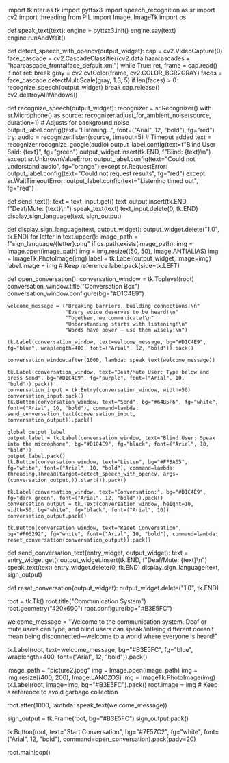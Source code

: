 import tkinter as tk
import pyttsx3
import speech_recognition as sr
import cv2
import threading
from PIL import Image, ImageTk
import os

def speak_text(text):
    engine = pyttsx3.init()
    engine.say(text)
    engine.runAndWait()

def detect_speech_with_opencv(output_widget):
    cap = cv2.VideoCapture(0)
    face_cascade = cv2.CascadeClassifier(cv2.data.haarcascades + "haarcascade_frontalface_default.xml")
    while True:
        ret, frame = cap.read()
        if not ret:
            break
        gray = cv2.cvtColor(frame, cv2.COLOR_BGR2GRAY)
        faces = face_cascade.detectMultiScale(gray, 1.3, 5)
        if len(faces) > 0:
            recognize_speech(output_widget)
            break
    cap.release()
    cv2.destroyAllWindows()

def recognize_speech(output_widget):
    recognizer = sr.Recognizer()
    with sr.Microphone() as source:
        recognizer.adjust_for_ambient_noise(source, duration=1)  # Adjusts for background noise
        output_label.config(text="Listening...", font=("Arial", 12, "bold"), fg="red")
        try:
            audio = recognizer.listen(source, timeout=5)  # Timeout added
            text = recognizer.recognize_google(audio)
            output_label.config(text=f"Blind User Said: {text}", fg="green")
            output_widget.insert(tk.END, f"Blind: {text}\n")
        except sr.UnknownValueError:
            output_label.config(text="Could not understand audio", fg="orange")
        except sr.RequestError:
            output_label.config(text="Could not request results", fg="red")
        except sr.WaitTimeoutError:
            output_label.config(text="Listening timed out", fg="red")

def send_text():
    text = text_input.get()
    text_output.insert(tk.END, f"Deaf/Mute: {text}\n")
    speak_text(text)
    text_input.delete(0, tk.END)
    display_sign_language(text, sign_output)

def display_sign_language(text, output_widget):
    output_widget.delete("1.0", tk.END)
    for letter in text.upper():
        image_path = f"sign_language/{letter}.png"
        if os.path.exists(image_path):
            img = Image.open(image_path)
            img = img.resize((50, 50), Image.ANTIALIAS)
            img = ImageTk.PhotoImage(img)
            label = tk.Label(output_widget, image=img)
            label.image = img  # Keep reference
            label.pack(side=tk.LEFT)

def open_conversation():
    conversation_window = tk.Toplevel(root)
    conversation_window.title("Conversation Box")
    conversation_window.configure(bg="#D1C4E9")
    
    welcome_message = ("Breaking barriers, building connections!\n"
                       "Every voice deserves to be heard!\n"
                       "Together, we communicate!\n"
                       "Understanding starts with listening!\n"
                       "Words have power – use them wisely!\n")
    
    tk.Label(conversation_window, text=welcome_message, bg="#D1C4E9", fg="blue", wraplength=400, font=("Arial", 12, "bold")).pack()
    
    conversation_window.after(1000, lambda: speak_text(welcome_message))
    
    tk.Label(conversation_window, text="Deaf/Mute User: Type below and press Send", bg="#D1C4E9", fg="purple", font=("Arial", 10, "bold")).pack()
    conversation_input = tk.Entry(conversation_window, width=50)
    conversation_input.pack()
    tk.Button(conversation_window, text="Send", bg="#64B5F6", fg="white", font=("Arial", 10, "bold"), command=lambda: send_conversation_text(conversation_input, conversation_output)).pack()
    
    global output_label
    output_label = tk.Label(conversation_window, text="Blind User: Speak into the microphone", bg="#D1C4E9", fg="black", font=("Arial", 10, "bold"))
    output_label.pack()
    tk.Button(conversation_window, text="Listen", bg="#FF8A65", fg="white", font=("Arial", 10, "bold"), command=lambda: threading.Thread(target=detect_speech_with_opencv, args=(conversation_output,)).start()).pack()
    
    tk.Label(conversation_window, text="Conversation:", bg="#D1C4E9", fg="dark green", font=("Arial", 12, "bold")).pack()
    conversation_output = tk.Text(conversation_window, height=10, width=50, bg="white", fg="black", font=("Arial", 10))
    conversation_output.pack()
    
    tk.Button(conversation_window, text="Reset Conversation", bg="#F06292", fg="white", font=("Arial", 10, "bold"), command=lambda: reset_conversation(conversation_output)).pack()

def send_conversation_text(entry_widget, output_widget):
    text = entry_widget.get()
    output_widget.insert(tk.END, f"Deaf/Mute: {text}\n")
    speak_text(text)
    entry_widget.delete(0, tk.END)
    display_sign_language(text, sign_output)

def reset_conversation(output_widget):
    output_widget.delete("1.0", tk.END)

root = tk.Tk()
root.title("Communication System")
root.geometry("420x600")
root.configure(bg="#B3E5FC")

welcome_message = "Welcome to the communication system. Deaf or mute users can type, and blind users can speak.\nBeing different doesn’t mean being disconnected—welcome to a world where everyone is heard!"

tk.Label(root, text=welcome_message, bg="#B3E5FC", fg="blue", wraplength=400, font=("Arial", 12, "bold")).pack()

image_path = "picture2.jpeg"
img = Image.open(image_path)
img = img.resize((400, 200), Image.LANCZOS)
img = ImageTk.PhotoImage(img)
tk.Label(root, image=img, bg="#B3E5FC").pack()
root.image = img  # Keep a reference to avoid garbage collection

root.after(1000, lambda: speak_text(welcome_message))

sign_output = tk.Frame(root, bg="#B3E5FC")
sign_output.pack()

tk.Button(root, text="Start Conversation", bg="#7E57C2", fg="white", font=("Arial", 12, "bold"), command=open_conversation).pack(pady=20)

root.mainloop()
